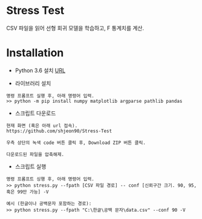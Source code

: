 Stress Test
===
CSV 파일을 읽어 선형 회귀 모델을 학습하고, F 통계치를 계산.

Installation
===
* Python 3.6 설치 [URL](https://www.python.org/downloads/release/python-368/)

* 라이브러리 설치
```
명령 프롬프트 실행 후, 아래 명령어 입력.
>> python -m pip install numpy matplotlib argparse pathlib pandas
```

* 스크립트 다운로드
```
현재 화면 (혹은 아래 url 접속).
https://github.com/shjeon90/Stress-Test

우측 상단의 녹색 code 버튼 클릭 후, Download ZIP 버튼 클릭.

다운로드된 파일을 압축해제.
```

* 스크립트 실행
```
명령 프롬프트 싱행 후, 아래 명령어 입력.
>> python stress.py --fpath [CSV 파일 경로] -- conf [신뢰구간 크기. 90, 95, 혹은 99만 가능] -V

예시 (한글이나 공백문자 포함하는 경로):
>> python stress.py --fpath "C:\한글\공백 문자\data.csv" --conf 90 -V
```